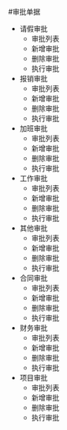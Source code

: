 #审批单据

* 请假审批
  * 审批列表
  * 新增审批
  * 删除审批
  * 执行审批
* 报销审批
   * 审批列表
   * 新增审批
   * 删除审批
   * 执行审批
* 加班审批
   * 审批列表
   * 新增审批
   * 删除审批
   * 执行审批
* 工作审批
   * 审批列表
   * 新增审批
   * 删除审批
   * 执行审批
* 其他审批
   * 审批列表
   * 新增审批
   * 删除审批
   * 执行审批
* 合同审批
   * 审批列表
   * 新增审批
   * 删除审批
   * 执行审批
* 财务审批
   * 审批列表
   * 新增审批
   * 删除审批
   * 执行审批
* 项目审批
   * 审批列表
   * 新增审批
   * 删除审批
   * 执行审批